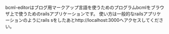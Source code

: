 bcml-editorはブログ用マークアップ言語を使うためのプログラムbcmlをブラウザ上で使うためのrailsアプリケーションです。
使い方は一般的なrailsアプリケーションのようにrails sをしたあとhttp://localhost:3000へアクセスしてください。
